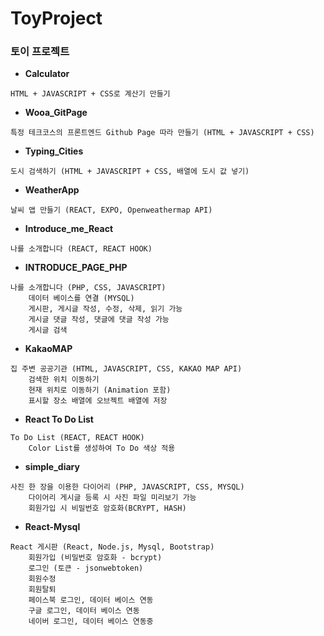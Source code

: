 # ToyProject

### 토이 프로젝트

- <b>Calculator</b>
```
HTML + JAVASCRIPT + CSS로 계산기 만들기
```

- <b>Wooa_GitPage</b>
```
특정 테크코스의 프론트엔드 Github Page 따라 만들기 (HTML + JAVASCRIPT + CSS)
```

- <b>Typing_Cities</b>
```
도시 검색하기 (HTML + JAVASCRIPT + CSS, 배열에 도시 값 넣기)
```

- <b>WeatherApp</b>
```
날씨 앱 만들기 (REACT, EXPO, Openweathermap API)
```

- <b>Introduce_me_React</b>
```
나를 소개합니다 (REACT, REACT HOOK)
```

- <b>INTRODUCE_PAGE_PHP</b>
```
나를 소개합니다 (PHP, CSS, JAVASCRIPT)
    데이터 베이스를 연결 (MYSQL)
    게시판, 게시글 작성, 수정, 삭제, 읽기 가능
    게시글 댓글 작성, 댓글에 댓글 작성 가능
    게시글 검색
```

- <b>KakaoMAP</b>
```
집 주변 공공기관 (HTML, JAVASCRIPT, CSS, KAKAO MAP API)
    검색한 위치 이동하기
    현재 위치로 이동하기 (Animation 포함)
    표시할 장소 배열에 오브젝트 배열에 저장
```

- <b>React To Do List</b>
```
To Do List (REACT, REACT HOOK)
    Color List를 생성하여 To Do 색상 적용
```

- <b>simple_diary</b>
```
사진 한 장을 이용한 다이어리 (PHP, JAVASCRIPT, CSS, MYSQL)
    다이어리 게시글 등록 시 사진 파일 미리보기 가능
    회원가입 시 비밀번호 암호화(BCRYPT, HASH)
```

- <b>React-Mysql</b>
```
React 게시판 (React, Node.js, Mysql, Bootstrap)
    회원가입 (비밀번호 암호화 - bcrypt)
    로그인 (토큰 - jsonwebtoken)
    회원수정
    회원탈퇴
    페이스북 로그인, 데이터 베이스 연동
    구글 로그인, 데이터 베이스 연동
    네이버 로그인, 데이터 베이스 연동중
```